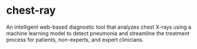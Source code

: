 # chest-ray
An intelligent web-based diagnostic tool that analyzes chest X-rays using a machine learning model to detect pneumonia and streamline the treatment process for patients, non-experts, and expert clinicians.
